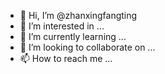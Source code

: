 - 👋 Hi, I’m @zhanxingfangting
- 👀 I’m interested in ...
- 🌱 I’m currently learning ...
- 💞️ I’m looking to collaborate on ...
- 📫 How to reach me ...

<!---
zhanxingfangting/zhanxingfangting is a ✨ special ✨ repository because its `README.md` (this file) appears on your GitHub profile.
You can click the Preview link to take a look at your changes.
--->
